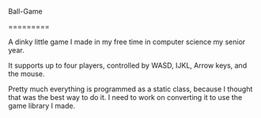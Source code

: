 Ball-Game

=========

A dinky little game I made in my free time in computer science my senior year.

It supports up to four players, controlled by WASD, IJKL, Arrow keys, and the mouse.

Pretty much everything is programmed as a static class, because I thought that was the
best way to do it.  I need to work on converting it to use the game library I made.
